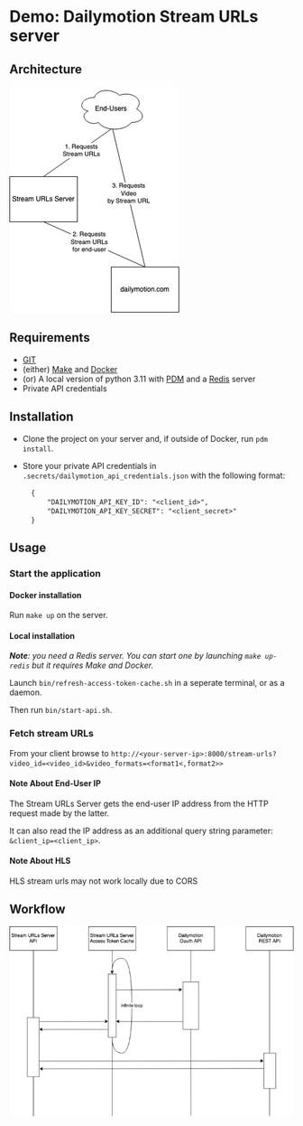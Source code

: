 # Demo: Dailymotion Stream URLs server

## Architecture

![](docs/stream-urls-server-01.drawio.png)

## Requirements

- [GIT](https://git-scm.com/)
- (either) [Make](https://en.wikipedia.org/wiki/Make_(software)) and [Docker](https://www.docker.com/)
- (or) A local version of python 3.11 with [PDM](https://pdm.fming.dev) and a [Redis](https://redis.io) server
- Private API credentials

## Installation

- Clone the project on your server and, if outside of Docker, run `pdm install`.
- Store your private API credentials in `.secrets/dailymotion_api_credentials.json` with the following format:

        {
            "DAILYMOTION_API_KEY_ID": "<client_id>",
            "DAILYMOTION_API_KEY_SECRET": "<client_secret>"
        }

## Usage

### Start the application

#### Docker installation

Run `make up` on the server.

#### Local installation

_**Note**: you need a Redis server. You can start one by launching `make up-redis` but it requires Make and Docker._

Launch `bin/refresh-access-token-cache.sh` in a seperate terminal, or as a daemon.

Then run `bin/start-api.sh`. 

### Fetch stream URLs

From your client browse to
`http://<your-server-ip>:8000/stream-urls?video_id=<video_id>&video_formats=<format1<,format2>>`

#### Note About End-User IP

The Stream URLs Server gets the end-user IP address from the HTTP request made by the latter.

It can also read the IP address as an additional query string parameter: `&client_ip=<client_ip>`.

#### Note About HLS

HLS stream urls may not work locally due to CORS

## Workflow

![](docs/workflow.drawio.png)
